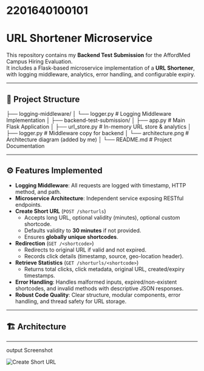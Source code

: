 # 2201640100101

# URL Shortener Microservice

This repository contains my **Backend Test Submission** for the AffordMed Campus Hiring Evaluation.  
It includes a Flask-based microservice implementation of a **URL Shortener**, with logging middleware, analytics, error handling, and configurable expiry.

---

## 📌 Project Structure
├── logging-middleware/
│ └── logger.py # Logging Middleware Implementation
│
├── backend-test-submission/
│ ├── app.py # Main Flask Application
│ ├── url_store.py # In-memory URL store & analytics
│ ├── logger.py # Middleware copy for backend
│ └── architecture.png # Architecture diagram (added by me)
│
└── README.md # Project Documentation


---

## ⚙️ Features Implemented

- **Logging Middleware**: All requests are logged with timestamp, HTTP method, and path.  
- **Microservice Architecture**: Independent service exposing RESTful endpoints.  
- **Create Short URL** (`POST /shorturls`)  
  - Accepts long URL, optional validity (minutes), optional custom shortcode.  
  - Defaults validity to **30 minutes** if not provided.  
  - Ensures **globally unique shortcodes**.  
- **Redirection** (`GET /<shortcode>`)  
  - Redirects to original URL if valid and not expired.  
  - Records click details (timestamp, source, geo-location header).  
- **Retrieve Statistics** (`GET /shorturls/<shortcode>`)  
  - Returns total clicks, click metadata, original URL, created/expiry timestamps.  
- **Error Handling**: Handles malformed inputs, expired/non-existent shortcodes, and invalid methods with descriptive JSON responses.  
- **Robust Code Quality**: Clear structure, modular components, error handling, and thread safety for URL storage.

---

## 🏗️ Architecture




---

output Screenshot

![Create Short URL](screenshots/result.png)


